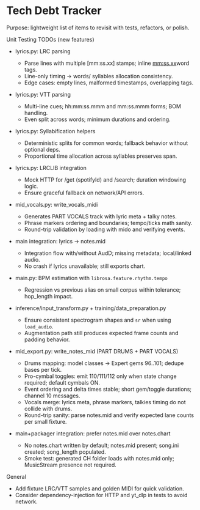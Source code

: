 Tech Debt Tracker
=================

Purpose: lightweight list of items to revisit with tests, refactors, or polish.

Unit Testing TODOs (new features)
- lyrics.py: LRC parsing
  - Parse lines with multiple [mm:ss.xx] stamps; inline <mm:ss.xx>word tags.
  - Line-only timing → words/ syllables allocation consistency.
  - Edge cases: empty lines, malformed timestamps, overlapping tags.
- lyrics.py: VTT parsing
  - Multi-line cues; hh:mm:ss.mmm and mm:ss.mmm forms; BOM handling.
  - Even split across words; minimum durations and ordering.
- lyrics.py: Syllabification helpers
  - Deterministic splits for common words; fallback behavior without optional deps.
  - Proportional time allocation across syllables preserves span.
- lyrics.py: LRCLIB integration
  - Mock HTTP for /get (spotifyId) and /search; duration windowing logic.
  - Ensure graceful fallback on network/API errors.
- mid_vocals.py: write_vocals_midi
  - Generates PART VOCALS track with lyric meta + talky notes.
  - Phrase markers ordering and boundaries; tempo/ticks math sanity.
  - Round-trip validation by loading with mido and verifying events.
- main integration: lyrics → notes.mid
  - Integration flow with/without AudD; missing metadata; local/linked audio.
  - No crash if lyrics unavailable; still exports chart.

- main.py: BPM estimation with `librosa.feature.rhythm.tempo`
  - Regression vs previous alias on small corpus within tolerance; hop_length impact.
- inference/input_transform.py + training/data_preparation.py
  - Ensure consistent spectrogram shapes and `sr` when using `load_audio`.
  - Augmentation path still produces expected frame counts and padding behavior.
- mid_export.py: write_notes_mid (PART DRUMS + PART VOCALS)
  - Drums mapping: model classes → Expert gems 96..101; dedupe bases per tick.
  - Pro-cymbal toggles: emit 110/111/112 only when state change required; default cymbals ON.
  - Event ordering and delta times stable; short gem/toggle durations; channel 10 messages.
  - Vocals merge: lyrics meta, phrase markers, talkies timing do not collide with drums.
  - Round-trip sanity: parse notes.mid and verify expected lane counts per small fixture.
- main+packager integration: prefer notes.mid over notes.chart
  - No notes.chart written by default; notes.mid present; song.ini created; song_length populated.
  - Smoke test: generated CH folder loads with notes.mid only; MusicStream presence not required.

General
- Add fixture LRC/VTT samples and golden MIDI for quick validation.
- Consider dependency-injection for HTTP and yt_dlp in tests to avoid network.
